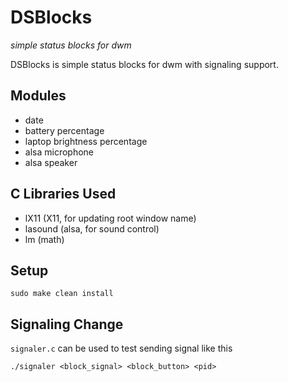 # DSBlocks
_simple status blocks for dwm_

DSBlocks is simple status blocks for dwm with signaling support.
## Modules
- date
- battery percentage
- laptop brightness percentage
- alsa microphone
- alsa speaker
## C Libraries Used
- lX11 (X11, for updating root window name)
- lasound (alsa, for sound control)
- lm (math)
## Setup
```
sudo make clean install
```
## Signaling Change
`signaler.c` can be used to test sending signal like this
```
./signaler <block_signal> <block_button> <pid>
```
